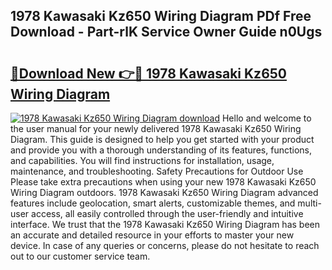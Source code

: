 ## 1978 Kawasaki Kz650 Wiring Diagram PDf Free Download - Part-rlK Service Owner Guide n0Ugs

# <h2><a href="http://dfn1y7r.blite.top/?on=1978+Kawasaki+Kz650+Wiring+Diagram">🔗Download New 👉🔴 1978 Kawasaki Kz650 Wiring Diagram</a></h2>

[![1978 Kawasaki Kz650 Wiring Diagram download](https://i.imgur.com/lujVjoI.png)](http://dfn1y7r.blite.top/?on=1978+Kawasaki+Kz650+Wiring+Diagram)
Hello and welcome to the user manual for your newly delivered 1978 Kawasaki Kz650 Wiring Diagram. This guide is designed to help you get started with your product and provide you with a thorough understanding of its features, functions, and capabilities. You will find instructions for installation, usage, maintenance, and troubleshooting. Safety Precautions for Outdoor Use Please take extra precautions when using your new 1978 Kawasaki Kz650 Wiring Diagram outdoors. 1978 Kawasaki Kz650 Wiring Diagram advanced features include geolocation, smart alerts, customizable themes, and multi-user access, all easily controlled through the user-friendly and intuitive interface. We trust that the 1978 Kawasaki Kz650 Wiring Diagram has been an accurate and detailed resource in your efforts to master your new device. In case of any queries or concerns, please do not hesitate to reach out to our customer service team.
